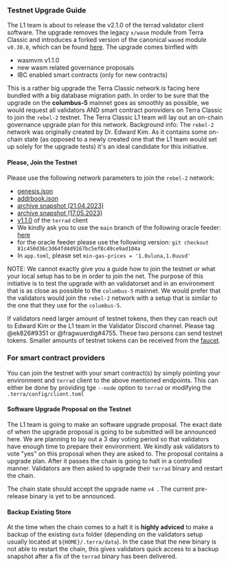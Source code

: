 
### Testnet Upgrade Guide

The L1 team is about to release the v2.1.0 of the terrad validator client software. The upgrade removes the legacy `x/wasm` module from Terra Classic and introduces a forked version of  the canonical `wasmd` module `v0.30.0`, which can be found [here](https://github.com/classic-terra/wasmd). The upgrade comes binfled with

- wasmvm v1.1.0
- new wasm related governance proposals
- IBC enabled smart contracts (only for new contracts)


This is a rather big upgrade the Terra Classic network is facing here bundled with a big database migration path. In order to be sure that the upgrade on the **columbus-5** mainnet goes as smoothly as possible, we would request all validators AND smart contract poroviders on Terra Classic to join the `rebel-2` testnet. The Terra Classic L1 team will lay out an on-chain governance upgrade plan for this network. Background info: The `rebel-2` network was originally created by Dr. Edward Kim. As it contains some on-chain state (as opposed to a newly created one that the L1 team would set up solely for the upgrade tests) it's an ideal candidate for this initiative.

#### Please, Join the Testnet

Please use the following network parameters to join the `rebel-2` network:

- [genesis.json](https://network-rebel-2.s3.amazonaws.com/rebel-2/genesis.json)
- [addrbook.json](https://network-rebel-2.s3.amazonaws.com/rebel-2/addrbook.json)
- [archive snapshot (21.04.2023)](https://network-rebel-2.s3.amazonaws.com/rebel-2/archive-snapshot-21-04-2023.tar)
- [archive snapshot (17.05.2023)](https://network-rebel-2.s3.amazonaws.com/rebel-2/archive-snapshot-17-05-2023.tar)
- [v1.1.0](https://github.com/classic-terra/core/archive/refs/tags/v1.1.0.tar.gz) of the `terrad` client
- We kindly ask you to use the `main` branch of the following oracle feeder: [here](https://github.com/classic-terra/oracle-feeder)
- for the oracle feeder please use the following version: `git checkout 81c450d36c3d64fd4d9167bc5ef8c49ce9ad104a`
- In `app.toml`, please set `min-gas-prices = '1.0uluna,1.0uusd'`

NOTE: We cannot exactly give you a guide how to join the testnet or what your local setup has to be in order to join the net. The purpose of this initiative is to test the upgrade with an validatorset and in an environment that is as close as possible to the `columbus-5` mainnet. We would prefer that the validators would join the `rebel-2` network with a setup that is similar to the one that they use for the `columbus-5`.

If validators need larger amount of testnet tokens, then they can reach out to Edward Kim or the L1 team in the Validator Discord channel. Please tag @ek826#9351 or @fragwuerdig#4755. These two persons can send testnet tokens. Smaller amounts of testnet tokens can be received from the [faucet](https://faucet.terrac.dev/).

### For smart contract providers

You can join the testnet with your smart contract(s) by simply pointing your environment and `terrad` client to the above mentioned endpoints. This can either be done by providing tge `--node` option to `terrad` or modifying the `.terra/config/client.toml`

#### Software Upgrade Proposal on the Testnet

The L1 team is going to make an software upgrade proposal. The exact date of when the upgrade proposal is going to be submitted will be announced here. We are planning to lay out a 3 day voting period so that validators have enough time to prepare their environment. We kindly ask validators to vote "yes" on this proposal when they are asked to. The proposal contains a upgrade plan. After it passes the chain is going to halt in a controlled manner. Validators are then asked to upgrade their `terrad` binary and restart the chain.

The chain state should accept the upgrade name `v4
`. The current pre-release binary is yet to be announced.


#### Backup Existing Store

At the time when the chain comes to a halt it is **highly adviced** to make a backup of the existing `data` folder (depending on the validators setup usually located at `${HOME}/.terra/data`). In the case that the new binary is not able to restart the chain, this gives validators quick access to a backup snapshot after a fix of the `terrad` binary has been delivered.



